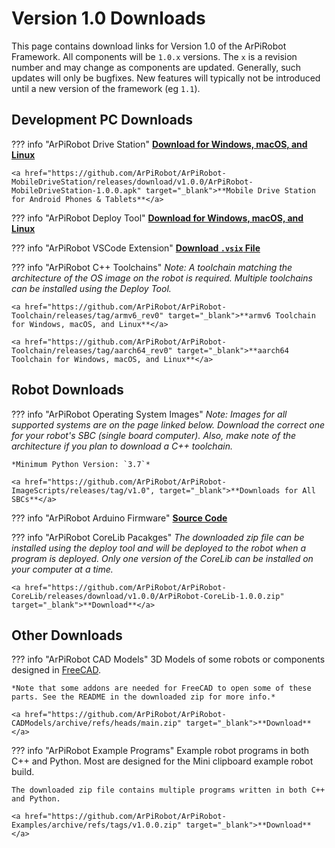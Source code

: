 # Version 1.0 Downloads

This page contains download links for Version 1.0 of the ArPiRobot Framework. All components will be `1.0.x` versions. The `x` is a revision number and may change as components are updated. Generally, such updates will only be bugfixes. New features will typically not be introduced until a new version of the framework (eg `1.1`).

## Development PC Downloads

??? info "ArPiRobot Drive Station"
    <a href="https://github.com/ArPiRobot/ArPiRobot-DriveStation/releases/tag/v1.0.0" target="_blank">**Download for Windows, macOS, and Linux**</a>

    <a href="https://github.com/ArPiRobot/ArPiRobot-MobileDriveStation/releases/download/v1.0.0/ArPiRobot-MobileDriveStation-1.0.0.apk" target="_blank">**Mobile Drive Station for Android Phones & Tablets**</a>

??? info "ArPiRobot Deploy Tool"
    <a href="https://github.com/ArPiRobot/ArPiRobot-DeployTool/releases/tag/v1.0.0" target="_blank">**Download for Windows, macOS, and Linux**</a>

??? info "ArPiRobot VSCode Extension"
    <a href="https://github.com/ArPiRobot/ArPiRobot-VSCodeExtension/releases/download/v1.0.0/arpirobot-1.0.0.vsix" target="_blank">**Download `.vsix` File**</a>

??? info "ArPiRobot C++ Toolchains"
    *Note: A toolchain matching the architecture of the OS image on the robot is required. Multiple toolchains can be installed using the Deploy Tool.*

    <a href="https://github.com/ArPiRobot/ArPiRobot-Toolchain/releases/tag/armv6_rev0" target="_blank">**armv6 Toolchain for Windows, macOS, and Linux**</a>

    <a href="https://github.com/ArPiRobot/ArPiRobot-Toolchain/releases/tag/aarch64_rev0" target="_blank">**aarch64 Toolchain for Windows, macOS, and Linux**</a>


## Robot Downloads

??? info "ArPiRobot Operating System Images"
    *Note: Images for all supported systems are on the page linked below. Download the correct one for your robot's SBC (single board computer). Also, make note of the architecture if you plan to download a C++ toolchain.*

    *Minimum Python Version: `3.7`*

    <a href="https://github.com/ArPiRobot/ArPiRobot-ImageScripts/releases/tag/v1.0", target="_blank">**Downloads for All SBCs**</a>

??? info "ArPiRobot Arduino Firmware"
    <a href="https://github.com/ArPiRobot/ArPiRobot-ArduinoFirmware/archive/refs/tags/v1.0.0.zip" target="_blank">**Source Code**</a>

??? info "ArPiRobot CoreLib Pacakges"
    *The downloaded zip file can be installed using the deploy tool and will be deployed to the robot when a program is deployed. Only one version of the CoreLib can be installed on your computer at a time.*

    <a href="https://github.com/ArPiRobot/ArPiRobot-CoreLib/releases/download/v1.0.0/ArPiRobot-CoreLib-1.0.0.zip" target="_blank">**Download**</a>

## Other Downloads

??? info "ArPiRobot CAD Models"
    3D Models of some robots or components designed in [FreeCAD](https://www.freecadweb.org/).

    *Note that some addons are needed for FreeCAD to open some of these parts. See the README in the downloaded zip for more info.*

    <a href="https://github.com/ArPiRobot/ArPiRobot-CADModels/archive/refs/heads/main.zip" target="_blank">**Download**</a>

??? info "ArPiRobot Example Programs"
    Example robot programs in both C++ and Python. Most are designed for the Mini clipboard example robot build.

    The downloaded zip file contains multiple programs written in both C++ and Python.

    <a href="https://github.com/ArPiRobot/ArPiRobot-Examples/archive/refs/tags/v1.0.0.zip" target="_blank">**Download**</a>
